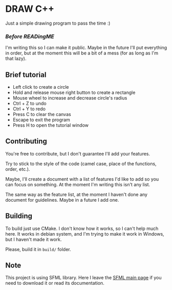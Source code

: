 # DRAW C++
Just a simple drawing program to pass the time :)

### *Before READingME*
I'm writing this so I can make it public. Maybe in the future I'll put everything in order, but at the moment this will be a bit of a mess (for as long as I'm that lazy).

## Brief tutorial
- Left click to create a circle
- Hold and release mouse right button to create a rectangle
- Mouse wheel to increase and decrease circle's radius
- Ctrl + Z to undo
- Ctrl + Y to redo
- Press C to clear the canvas
- Escape to exit the program
- Press H to open the tutorial window

## Contributing 
You're free to contribute, but I don't guarantee I'll add your features.

Try to stick to the style of the code (camel case, place of the functions, order, etc.).

Maybe, I'll create a document with a list of features I'd like to add so you can focus on something. At the moment I'm writing this isn't any list.

The same way as the feature list, at the moment I haven't done any document for guidelines. Maybe in a future I add one.

## Building
To build just use CMake. I don't know how it works, so I can't help much here. It works in debian system, and I'm trying to make it work in Windows, but I haven't made it work.

Please, build it in `build/` folder.

## Note
This project is using SFML library. Here I leave the [SFML main page](https://www.sfml-dev.org/index.php) if you need to download it or read its documentation. 
